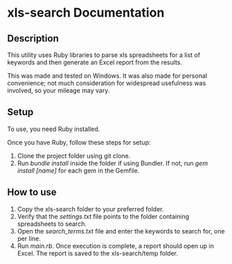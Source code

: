 xls-search Documentation
========================

Description
-----------
This utility uses Ruby libraries to parse xls spreadsheets for a list of keywords and then generate an Excel report from the results. 

This was made and tested on Windows. It was also made for personal convenience; not much consideration for widespread usefulness was involved, so your mileage may vary.

Setup
-----
To use, you need Ruby installed. 

Once you have Ruby, follow these steps for setup:

1. Clone the project folder using git clone.
2. Run _bundle install_ inside the folder if using Bundler. If not, run _gem install [name]_ for each gem in the Gemfile.

How to use
----------
1. Copy the xls-search folder to your preferred folder.
2. Verify that the *settings.txt* file points to the folder containing spreadsheets to search.
3. Open the *search_terms.txt* file and enter the keywords to search for, one per line.
4. Run *main.rb*. Once execution is complete, a report should open up in Excel. The report is saved to the xls-search/temp folder.
